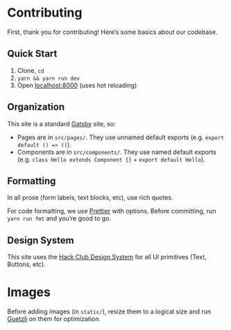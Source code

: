 # Contributing

First, thank you for contributing! Here’s some basics about our codebase.

## Quick Start

1. Clone, `cd`
2. `yarn && yarn run dev`
3. Open [localhost:8000](http://localhost:8000) (uses hot reloading)

## Organization

This site is a standard [Gatsby](https://www.gatsbyjs.org) site, so:

* Pages are in `src/pages/`. They use unnamed default exports (e.g.
  `export default () => ()`).
* Components are in `src/components/`. They use named default exports (e.g.
  `class Hello extends Component {}` + `export default Hello`).

## Formatting

In all prose (form labels, text blocks, etc), use rich quotes.

For code formatting, we use [Prettier](https://prettier.io) with options.
Before committing, run `yarn run fmt` and you’re good to go.

## Design System

This site uses the [Hack Club Design System](https://design.hackclub.com) for
all UI primitives (Text, Buttons, etc).

# Images

Before adding images (in `static/`), resize them to a logical size and run
[Guetzli](https://github.com/google/guetzli/) on them for optimization.

